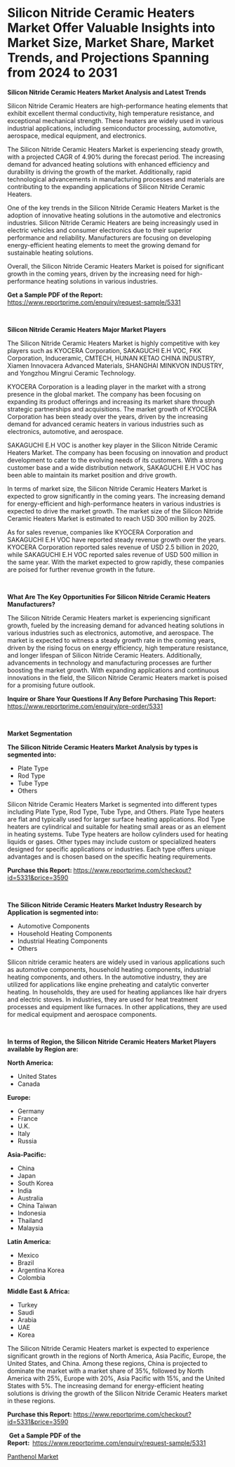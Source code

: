 <p><h1>Silicon Nitride Ceramic Heaters Market Offer Valuable Insights into Market Size, Market Share, Market Trends, and Projections Spanning from 2024 to 2031</h1></p><p><strong>Silicon Nitride Ceramic Heaters Market Analysis and Latest Trends</strong></p>
<p><p>Silicon Nitride Ceramic Heaters are high-performance heating elements that exhibit excellent thermal conductivity, high temperature resistance, and exceptional mechanical strength. These heaters are widely used in various industrial applications, including semiconductor processing, automotive, aerospace, medical equipment, and electronics.</p><p>The Silicon Nitride Ceramic Heaters Market is experiencing steady growth, with a projected CAGR of 4.90% during the forecast period. The increasing demand for advanced heating solutions with enhanced efficiency and durability is driving the growth of the market. Additionally, rapid technological advancements in manufacturing processes and materials are contributing to the expanding applications of Silicon Nitride Ceramic Heaters.</p><p>One of the key trends in the Silicon Nitride Ceramic Heaters Market is the adoption of innovative heating solutions in the automotive and electronics industries. Silicon Nitride Ceramic Heaters are being increasingly used in electric vehicles and consumer electronics due to their superior performance and reliability. Manufacturers are focusing on developing energy-efficient heating elements to meet the growing demand for sustainable heating solutions.</p><p>Overall, the Silicon Nitride Ceramic Heaters Market is poised for significant growth in the coming years, driven by the increasing need for high-performance heating solutions in various industries.</p></p>
<p><strong>Get a Sample PDF of the Report:&nbsp;</strong> <a href="https://www.reportprime.com/enquiry/request-sample/5331">https://www.reportprime.com/enquiry/request-sample/5331</a></p>
<p>&nbsp;</p>
<p><strong>Silicon Nitride Ceramic Heaters Major Market Players</strong></p>
<p><p>The Silicon Nitride Ceramic Heaters Market is highly competitive with key players such as KYOCERA Corporation, SAKAGUCHI E.H VOC, FKK Corporation, Induceramic, CMTECH, HUNAN KETAO CHINA INDUSTRY, Xiamen Innovacera Advanced Materials, SHANGHAI MINKVON INDUSTRY, and Yongzhou Mingrui Ceramic Technology.</p><p>KYOCERA Corporation is a leading player in the market with a strong presence in the global market. The company has been focusing on expanding its product offerings and increasing its market share through strategic partnerships and acquisitions. The market growth of KYOCERA Corporation has been steady over the years, driven by the increasing demand for advanced ceramic heaters in various industries such as electronics, automotive, and aerospace.</p><p>SAKAGUCHI E.H VOC is another key player in the Silicon Nitride Ceramic Heaters Market. The company has been focusing on innovation and product development to cater to the evolving needs of its customers. With a strong customer base and a wide distribution network, SAKAGUCHI E.H VOC has been able to maintain its market position and drive growth.</p><p>In terms of market size, the Silicon Nitride Ceramic Heaters Market is expected to grow significantly in the coming years. The increasing demand for energy-efficient and high-performance heaters in various industries is expected to drive the market growth. The market size of the Silicon Nitride Ceramic Heaters Market is estimated to reach USD 300 million by 2025.</p><p>As for sales revenue, companies like KYOCERA Corporation and SAKAGUCHI E.H VOC have reported steady revenue growth over the years. KYOCERA Corporation reported sales revenue of USD 2.5 billion in 2020, while SAKAGUCHI E.H VOC reported sales revenue of USD 500 million in the same year. With the market expected to grow rapidly, these companies are poised for further revenue growth in the future.</p></p>
<p>&nbsp;</p>
<p><strong>What Are The Key Opportunities For Silicon Nitride Ceramic Heaters Manufacturers?</strong></p>
<p><p>The Silicon Nitride Ceramic Heaters market is experiencing significant growth, fueled by the increasing demand for advanced heating solutions in various industries such as electronics, automotive, and aerospace. The market is expected to witness a steady growth rate in the coming years, driven by the rising focus on energy efficiency, high temperature resistance, and longer lifespan of Silicon Nitride Ceramic Heaters. Additionally, advancements in technology and manufacturing processes are further boosting the market growth. With expanding applications and continuous innovations in the field, the Silicon Nitride Ceramic Heaters market is poised for a promising future outlook.</p></p>
<p><strong>Inquire or Share Your Questions If Any Before Purchasing This Report:</strong> <a href="https://www.reportprime.com/enquiry/pre-order/5331">https://www.reportprime.com/enquiry/pre-order/5331</a></p>
<p>&nbsp;</p>
<p><strong>Market Segmentation</strong></p>
<p><strong>The Silicon Nitride Ceramic Heaters Market Analysis by types is segmented into:</strong></p>
<p><ul><li>Plate Type</li><li>Rod Type</li><li>Tube Type</li><li>Others</li></ul></p>
<p><p>Silicon Nitride Ceramic Heaters Market is segmented into different types including Plate Type, Rod Type, Tube Type, and Others. Plate Type heaters are flat and typically used for larger surface heating applications. Rod Type heaters are cylindrical and suitable for heating small areas or as an element in heating systems. Tube Type heaters are hollow cylinders used for heating liquids or gases. Other types may include custom or specialized heaters designed for specific applications or industries. Each type offers unique advantages and is chosen based on the specific heating requirements.</p></p>
<p><strong>Purchase this Report:&nbsp;</strong><a href="https://www.reportprime.com/checkout?id=5331&price=3590">https://www.reportprime.com/checkout?id=5331&price=3590</a></p>
<p>&nbsp;</p>
<p><strong>The Silicon Nitride Ceramic Heaters Market Industry Research by Application is segmented into:</strong></p>
<p><ul><li>Automotive Components</li><li>Household Heating Components</li><li>Industrial Heating Components</li><li>Others</li></ul></p>
<p><p>Silicon nitride ceramic heaters are widely used in various applications such as automotive components, household heating components, industrial heating components, and others. In the automotive industry, they are utilized for applications like engine preheating and catalytic converter heating. In households, they are used for heating appliances like hair dryers and electric stoves. In industries, they are used for heat treatment processes and equipment like furnaces. In other applications, they are used for medical equipment and aerospace components.</p></p>
<p>&nbsp;</p>
<p><strong>In terms of Region, the Silicon Nitride Ceramic Heaters Market Players available by Region are:</strong></p>
<p>
    <p> <strong> North America: </strong>
        <ul>
            <li>United States</li>
            <li>Canada</li>
        </ul>
        </p> 
    <p> <strong> Europe: </strong>
        <ul>
            <li>Germany</li>
            <li>France</li>
            <li>U.K.</li>
            <li>Italy</li>
            <li>Russia</li>
        </ul>
        </p> 
    <p> <strong> Asia-Pacific: </strong>
        <ul>
            <li>China</li>
            <li>Japan</li>
            <li>South Korea</li>
            <li>India</li>
            <li>Australia</li>
            <li>China Taiwan</li>
            <li>Indonesia</li>
            <li>Thailand</li>
            <li>Malaysia</li>
        </ul>
        </p> 
    <p> <strong> Latin America: </strong>
        <ul>
            <li>Mexico</li>
            <li>Brazil</li>
            <li>Argentina Korea</li>
            <li>Colombia</li>
        </ul>
        </p> 
    <p> <strong> Middle East & Africa: </strong>
        <ul>
            <li>Turkey</li>
            <li>Saudi</li>
            <li>Arabia</li>
            <li>UAE</li>
            <li>Korea</li>
        </ul>
    </p>
    </p>
<p><p>The Silicon Nitride Ceramic Heaters market is expected to experience significant growth in the regions of North America, Asia Pacific, Europe, the United States, and China. Among these regions, China is projected to dominate the market with a market share of 35%, followed by North America with 25%, Europe with 20%, Asia Pacific with 15%, and the United States with 5%. The increasing demand for energy-efficient heating solutions is driving the growth of the Silicon Nitride Ceramic Heaters market in these regions.</p></p>
<p><strong>Purchase this Report: </strong><a href="https://www.reportprime.com/checkout?id=5331&price=3590">https://www.reportprime.com/checkout?id=5331&price=3590</a></p>
<p>&nbsp;<strong>Get a Sample PDF of the Report:&nbsp;&nbsp;</strong><a href="https://www.reportprime.com/enquiry/request-sample/5331">https://www.reportprime.com/enquiry/request-sample/5331</a></p>
<p><strong></strong></p>
<p><p><a href="https://spotless-saver-8fd.notion.site/Panthenol-Market-Size-Focuses-on-Market-Dynamics-In-Depth-Analysis-and-Future-Projections-of-its-Ma-d5da10ac70464ee0a32d922c9b86aaf1">Panthenol Market</a></p></p>